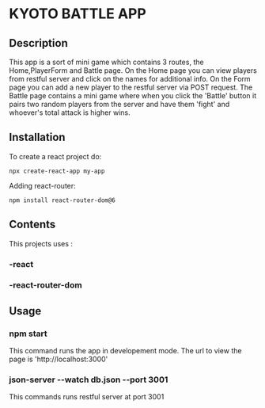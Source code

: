 # KYOTO BATTLE APP

## Description
This app is a sort of mini game which contains 3 routes, the Home,PlayerForm and Battle page.
On the Home page you can view players from restful server and click on the names for additional info.
On the Form page you can add a new player to the restful server via POST request. 
The Battle page contains a mini game where when you click the 'Battle' button it pairs two random players from
the server and have them 'fight' and whoever's total attack is higher wins.

## Installation
 To create a react project do:
 ```
 npx create-react-app my-app
```
Adding react-router:

```
npm install react-router-dom@6
```


## Contents
This projects uses :
### -react
### -react-router-dom

## Usage

### npm start

This command runs the app in developement mode.
The url to view the page is 'http://localhost:3000' 

### json-server --watch db.json --port 3001

This commands runs restful server at port 3001


